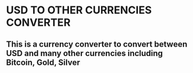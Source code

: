 # USD TO OTHER CURRENCIES CONVERTER
## This is a currency converter to convert between USD and many other currencies including Bitcoin, Gold, Silver